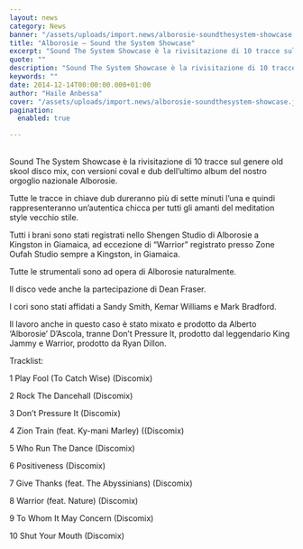 ```yaml
---
layout: news
category: News
banner: "/assets/uploads/import.news/alborosie-soundthesystem-showcase.jpg"
title: "Alborosie – Sound the System Showcase"
excerpt: "Sound The System Showcase è la rivisitazione di 10 tracce sul genere old skool disco mix, con versioni coval e dub dell’ultimo album del nostro orgoglio nazionale Alborosie. Tutte le tracce in chiave dub dureranno più di sette minuti l’una e quindi rappresenteranno un’autentica chicca per tutti gli amanti del meditation style vecchio stile. Tutti [&hellip"
quote: ""
description: "Sound The System Showcase è la rivisitazione di 10 tracce sul genere old skool disco mix, con versioni coval e dub dell’ultimo album del nostro orgoglio nazionale Alborosie. Tutte le tracce in chiave dub dureranno più di sette minuti l’una e quindi rappresenteranno un’autentica chicca per tutti gli amanti del meditation style vecchio stile. Tutti [&hellip"
keywords: ""
date: 2014-12-14T00:00:00.000+01:00
author: "Haile Anbessa"
cover: "/assets/uploads/import.news/alborosie-soundthesystem-showcase.jpg"
pagination:
  enabled: true

---
```


[](https://hotmc.com/wp-content/uploads/2014/12/alborosie-soundthesystem-showcase.jpg)  
Sound The System Showcase è la rivisitazione di 10 tracce sul genere old skool disco mix, con versioni coval e dub dell’ultimo album del nostro orgoglio nazionale Alborosie.

Tutte le tracce in chiave dub dureranno più di sette minuti l’una e quindi rappresenteranno un’autentica chicca per tutti gli amanti del meditation style vecchio stile.

Tutti i brani sono stati registrati nello Shengen Studio di Alborosie a Kingston in Giamaica, ad eccezione di “Warrior” registrato presso Zone Oufah Studio sempre a Kingston, in Giamaica.

Tutte le strumentali sono ad opera di Alborosie naturalmente.

Il disco vede anche la partecipazione di Dean Fraser.

I cori sono stati affidati a Sandy Smith, Kemar Williams e Mark Bradford.

Il lavoro anche in questo caso è stato mixato e prodotto da Alberto ‘Alborosie’ D’Ascola, tranne Don’t Pressure It, prodotto dal leggendario King Jammy e Warrior, prodotto da Ryan Dillon.

Tracklist:

1 Play Fool (To Catch Wise) (Discomix)

2 Rock The Dancehall (Discomix)

3 Don’t Pressure It (Discomix)

4 Zion Train (feat. Ky-mani Marley) ((Discomix)

5 Who Run The Dance (Discomix)

6 Positiveness (Discomix)

7 Give Thanks (feat. The Abyssinians) (Discomix)

8 Warrior (feat. Nature) (Discomix)

9 To Whom It May Concern (Discomix)

10 Shut Your Mouth (Discomix)
